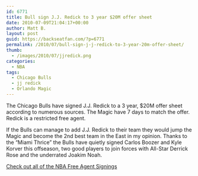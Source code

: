 ```yaml
---
id: 6771
title: Bull sign J.J. Redick to 3 year $20M offer sheet
date: 2010-07-09T21:04:17+00:00
author: Matt B.
layout: post
guid: https://backseatfan.com/?p=6771
permalink: /2010/07/bull-sign-j-j-redick-to-3-year-20m-offer-sheet/
thumb:
  - /images/2010/07/jjredick.png
categories:
  - NBA
tags:
  - Chicago Bulls
  - jj redick
  - Orlando Magic
---
```


<div class="entry">
  <p>
    The Chicago Bulls have signed J.J. Redick to a 3 year, $20M offer sheet according to numerous sources. The Magic have 7 days to match the offer. Redick is a restricted free agent.
  </p>

  <p>
    If the Bulls can manage to add J.J. Redick to their team they would jump the Magic and become the 2nd best team in the East in my opinion. Thanks to the &#8220;Miami Thrice&#8221; the Bulls have quietly signed Carlos Boozer and Kyle Korver this offseason, two good players to join forces with All-Star Derrick Rose and the underrated Joakim Noah.
  </p>

  <p>
    <a href="https://backseatfan.com/2010/07/2010-nba-free-agents-and-signings/">Check out all of the NBA Free Agent Signings</a>
  </p>
</div>

